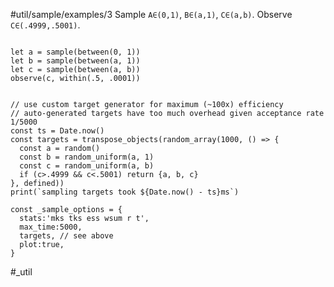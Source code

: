 #util/sample/examples/3 Sample `A∈(0,1)`, `B∈(a,1)`, `C∈(a,b)`. Observe `C∈(.4999,.5001)`.
```js:js_input

let a = sample(between(0, 1))
let b = sample(between(a, 1))
let c = sample(between(a, b))
observe(c, within(.5, .0001))

```
```js:js_removed

// use custom target generator for maximum (~100x) efficiency
// auto-generated targets have too much overhead given acceptance rate 1/5000
const ts = Date.now()
const targets = transpose_objects(random_array(1000, () => {
  const a = random()
  const b = random_uniform(a, 1)
  const c = random_uniform(a, b)
  if (c>.4999 && c<.5001) return {a, b, c}
}, defined))
print(`sampling targets took ${Date.now() - ts}ms`)

const _sample_options = { 
  stats:'mks tks ess wsum r t',
  max_time:5000,
  targets, // see above
  plot:true,
}

```
#_util